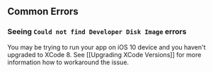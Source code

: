 ## Common Errors

### Seeing `Could not find Developer Disk Image` errors

You may be trying to run your app on iOS 10 device and you haven't upgraded to XCode 8.  See [[Upgrading XCode Versions]] for more information how to workaround the issue.  
